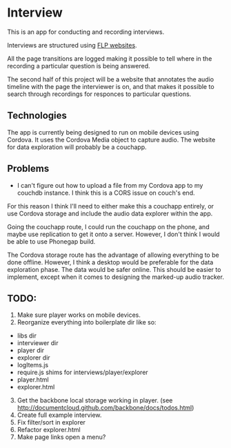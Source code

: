 Interview
=========

This is an app for conducting and recording interviews.

Interviews are structured using [FLP websites](https://github.com/nathanathan/FeelsLikePHP).

All the page transitions are logged making it possible to tell where in the recording a particular question is being answered.

The second half of this project will be a website that annotates the audio timeline with the page the interviewer is on,
and that makes it possible to search through recordings for responces to particular questions.

Technologies
------------

The app is currently being designed to run on mobile devices using Cordova.
It uses the Cordova Media object to capture audio.
The website for data exploration will probably be a couchapp.

Problems
--------

* I can't figure out how to upload a file from my Cordova app to my couchdb instance.
I think this is a CORS issue on couch's end.

For this reason I think I'll need to either make this a couchapp entirely,
or use Cordova storage and include the audio data explorer within the app.

Going the couchapp route, I could run the couchapp on the phone, and maybe use replication to get it onto a server. However, I don't think I would be able to use Phonegap build.

The Cordova storage route has the advantage of allowing everything to be done offline. However, I think a desktop would be preferable for the data exploration phase. The data would be safer online. This should be easier to implement, except when it comes to designing the marked-up audio tracker.

TODO:
-----

1. Make sure player works on mobile devices.
2. Reorganize everything into boilerplate dir like so:

* libs dir
* interviewer dir
* player dir
* explorer dir
* logItems.js
* require.js shims for interviews/player/explorer
* player.html
* explorer.html

3. Get the backbone local storage working in player.
(see http://documentcloud.github.com/backbone/docs/todos.html)
4. Create full example interview.
5. Fix filter/sort in explorer
6. Refactor explorer.html
7. Make page links open a menu?
